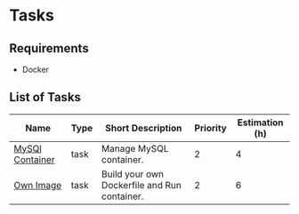 # Tasks

## Requirements

* Docker

## List of Tasks

| Name                                 | Type | Short Description                            | Priority | Estimation (h) |
| ------------------------------------ | ---- | -------------------------------------------- | -------- | -------------- |
| [MySQl Container](./mysql/readme.md) | task | Manage MySQL container.                      | 2        | 4              |
| [Own Image](own-image/readme.md)     | task | Build your own Dockerfile and Run container. | 2        | 6              |
